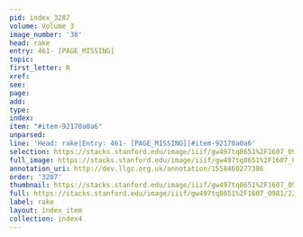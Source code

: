```yaml
---
pid: index_3287
volume: Volume 3
image_number: '38'
head: rake
entry: 461- [PAGE_MISSING]
topic: 
first_letter: R
xref: 
see: 
page: 
add: 
type: 
index: 
item: "#item-92170a0a6"
unparsed: 
line: 'Head: rake|Entry: 461- [PAGE_MISSING]|#item-92170a0a6'
selection: https://stacks.stanford.edu/image/iiif/gw497tq8651%2F1607_0981/2283,231,320,112/full/0/default.jpg
full_image: https://stacks.stanford.edu/image/iiif/gw497tq8651%2F1607_0981/full/full/0/default.jpg
annotation_uri: http://dev.llgc.org.uk/annotation/1558460277386
order: '3287'
thumbnail: https://stacks.stanford.edu/image/iiif/gw497tq8651%2F1607_0981/full/100,/0/default.jpg
full: https://stacks.stanford.edu/image/iiif/gw497tq8651%2F1607_0981/2283,231,320,112/full/0/default.jpg
label: rake
layout: index_item
collection: index4
---
```

